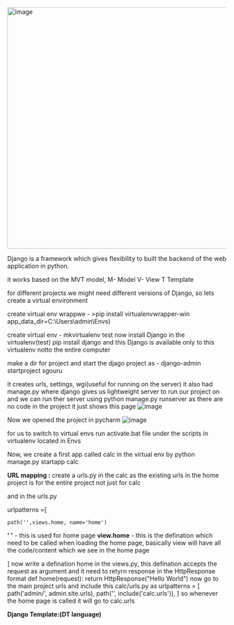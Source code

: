 <img width="554" alt="image" src="https://github.com/santhoshilaxmi/djangoPractice/assets/38223932/19ac6d27-280a-4df7-9518-f9e02dc6ff00">

Django is a framework which gives flexibility to built the backend of the web application in python.

it works based on the MVT model, M- Model V- View T Template

for different projects we might need different versions of Django, so lets create a virtual environment 

create virtual env wrappwe - >pip install virtualenvwrapper-win
app_data_dir=C:\Users\admin\Envs)

create virtual env - mkvirtualenv test
now install Django in the virtualenv(test) pip install django and this Django is available only to this virtualenv notto the entire computer

make a dir for project and start the djago project as - django-admin startproject sgouru

it creates urls, settings, wgi(useful for running on the server) 
it also had manage.py where django gives us lightweight server to run our project on 
and we can run ther server using python manage.py runserver
as there are no code in the project it just shows this page
 ![image](https://github.com/santhoshilaxmi/djangoPractice/assets/38223932/d455ba66-e432-4a18-a646-544e1de244df)



Now we opened the project in pycharm 
![image](https://github.com/santhoshilaxmi/djangoPractice/assets/38223932/d58a8350-9d1b-4f8f-81b4-194c4c40c4ef)

 
for us to switch to virtual envs run activate.bat file under the scripts in virtualenv located in Envs

Now, we create a first app called calc in the virtual env by python manage.py startapp calc 

**URL mapping :**
create a urls.py in the calc as the existing urls in the home project is for the entire project not just for calc

and in the urls.py 

urlpatterns =[

    path('',views.home, name='home')
**' '** - this is used for home page 
**view.home** - this is the defination which need to be called when loading the home page, basically view will have all the code/content which we see in the home page


]
now write a defination home in the views.py, this defination accepts the request as argument and it need to retyrn response in the HttpResponse format 
def home(request):
    return HttpResponse("Hello World")
now go to the main project urls and include this calc/urls.py as 
urlpatterns = [
    path('admin/', admin.site.urls),
    path('', include('calc.urls')),
]
so whenever the home page is called it will go to calc.urls

**Django Template:(DT language)**






